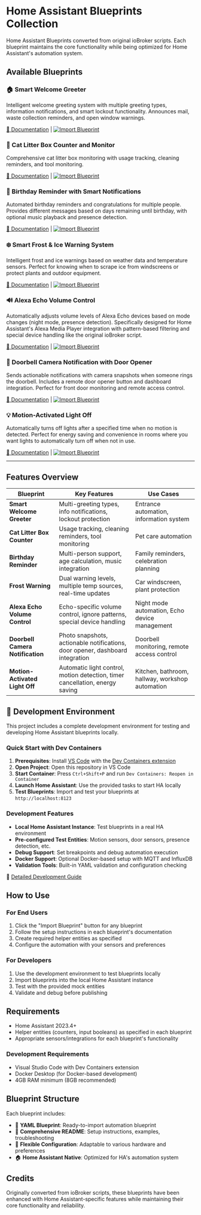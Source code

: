 # Home Assistant Blueprints Collection

Home Assistant Blueprints converted from original ioBroker scripts. Each blueprint maintains the core functionality while being optimized for Home Assistant's automation system.

## Available Blueprints

### 🏠 Smart Welcome Greeter
Intelligent welcome greeting system with multiple greeting types, information notifications, and smart lockout functionality. Announces mail, waste collection reminders, and open window warnings.

[📖 Documentation](./SmartWelcomeGreeter/) | [![Import Blueprint](https://my.home-assistant.io/badges/blueprint_import.svg)](https://my.home-assistant.io/redirect/blueprint_import/?blueprint_url=https%3A//raw.githubusercontent.com/n3roGit/HomeAssistant/main/SmartWelcomeGreeter/SmartWelcomeGreeter.yaml)

### 🐾 Cat Litter Box Counter and Monitor
Comprehensive cat litter box monitoring with usage tracking, cleaning reminders, and tool monitoring.

[📖 Documentation](./CatShitCounter/) | [![Import Blueprint](https://my.home-assistant.io/badges/blueprint_import.svg)](https://my.home-assistant.io/redirect/blueprint_import/?blueprint_url=https%3A//raw.githubusercontent.com/n3roGit/HomeAssistant/main/CatShitCounter/CatShitCounter.yaml)

### 🎂 Birthday Reminder with Smart Notifications
Automated birthday reminders and congratulations for multiple people. Provides different messages based on days remaining until birthday, with optional music playback and presence detection.

[📖 Documentation](./BirthdayReminder/) | [![Import Blueprint](https://my.home-assistant.io/badges/blueprint_import.svg)](https://my.home-assistant.io/redirect/blueprint_import/?blueprint_url=https%3A//raw.githubusercontent.com/n3roGit/HomeAssistant/main/BirthdayReminder/BirthdayReminder.yaml)

### ❄️ Smart Frost & Ice Warning System
Intelligent frost and ice warnings based on weather data and temperature sensors. Perfect for knowing when to scrape ice from windscreens or protect plants and outdoor equipment.

[📖 Documentation](./FrostWarning/) | [![Import Blueprint](https://my.home-assistant.io/badges/blueprint_import.svg)](https://my.home-assistant.io/redirect/blueprint_import/?blueprint_url=https%3A//raw.githubusercontent.com/n3roGit/HomeAssistant/main/FrostWarning/FrostWarning.yaml)

### 🔊 Alexa Echo Volume Control
Automatically adjusts volume levels of Alexa Echo devices based on mode changes (night mode, presence detection). Specifically designed for Home Assistant's Alexa Media Player integration with pattern-based filtering and special device handling like the original ioBroker script.

[📖 Documentation](./SmartVolumeControl/) | [![Import Blueprint](https://my.home-assistant.io/badges/blueprint_import.svg)](https://my.home-assistant.io/redirect/blueprint_import/?blueprint_url=https%3A//raw.githubusercontent.com/n3roGit/HomeAssistant/main/SmartVolumeControl/SmartVolumeControl.yaml)

### 🔔 Doorbell Camera Notification with Door Opener
Sends actionable notifications with camera snapshots when someone rings the doorbell. Includes a remote door opener button and dashboard integration. Perfect for front door monitoring and remote access control.

[📖 Documentation](./DoorbellCameraNotification/) | [![Import Blueprint](https://my.home-assistant.io/badges/blueprint_import.svg)](https://my.home-assistant.io/redirect/blueprint_import/?blueprint_url=https%3A//raw.githubusercontent.com/n3roGit/HomeAssistant/main/DoorbellCameraNotification/DoorbellCameraNotification.yaml)

### 💡 Motion-Activated Light Off
Automatically turns off lights after a specified time when no motion is detected. Perfect for energy saving and convenience in rooms where you want lights to automatically turn off when not in use.

[📖 Documentation](./MotionActivatedLightOff/) | [![Import Blueprint](https://my.home-assistant.io/badges/blueprint_import.svg)](https://my.home-assistant.io/redirect/blueprint_import/?blueprint_url=https%3A//raw.githubusercontent.com/n3roGit/HomeAssistant/main/MotionActivatedLightOff/MotionActivatedLightOff.yaml)

---

## Features Overview

| Blueprint | Key Features | Use Cases |
|-----------|-------------|-----------|
| **Smart Welcome Greeter** | Multi-greeting types, info notifications, lockout protection | Entrance automation, information system |
| **Cat Litter Box Counter** | Usage tracking, cleaning reminders, tool monitoring | Pet care automation |
| **Birthday Reminder** | Multi-person support, age calculation, music integration | Family reminders, celebration planning |
| **Frost Warning** | Dual warning levels, multiple temp sources, real-time updates | Car windscreen, plant protection |
| **Alexa Echo Volume Control** | Echo-specific volume control, ignore patterns, special device handling | Night mode automation, Echo device management |
| **Doorbell Camera Notification** | Photo snapshots, actionable notifications, door opener, dashboard integration | Doorbell monitoring, remote access control |
| **Motion-Activated Light Off** | Automatic light control, motion detection, timer cancellation, energy saving | Kitchen, bathroom, hallway, workshop automation |

## 🚀 Development Environment

This project includes a complete development environment for testing and developing Home Assistant blueprints locally.

### Quick Start with Dev Containers

1. **Prerequisites**: Install [VS Code](https://code.visualstudio.com/) with the [Dev Containers extension](https://marketplace.visualstudio.com/items?itemName=ms-vscode-remote.remote-containers)
2. **Open Project**: Open this repository in VS Code
3. **Start Container**: Press `Ctrl+Shift+P` and run `Dev Containers: Reopen in Container`
4. **Launch Home Assistant**: Use the provided tasks to start HA locally
5. **Test Blueprints**: Import and test your blueprints at `http://localhost:8123`

### Development Features

- **Local Home Assistant Instance**: Test blueprints in a real HA environment
- **Pre-configured Test Entities**: Motion sensors, door sensors, presence detection, etc.
- **Debug Support**: Set breakpoints and debug automation execution
- **Docker Support**: Optional Docker-based setup with MQTT and InfluxDB
- **Validation Tools**: Built-in YAML validation and configuration checking

📖 [Detailed Development Guide](.devcontainer/README.md)

## How to Use

### For End Users
1. Click the "Import Blueprint" button for any blueprint
2. Follow the setup instructions in each blueprint's documentation
3. Create required helper entities as specified
4. Configure the automation with your sensors and preferences

### For Developers
1. Use the development environment to test blueprints locally
2. Import blueprints into the local Home Assistant instance
3. Test with the provided mock entities
4. Validate and debug before publishing

## Requirements

- Home Assistant 2023.4+
- Helper entities (counters, input booleans) as specified in each blueprint
- Appropriate sensors/integrations for each blueprint's functionality

### Development Requirements
- Visual Studio Code with Dev Containers extension
- Docker Desktop (for Docker-based development)
- 4GB RAM minimum (8GB recommended)

## Blueprint Structure

Each blueprint includes:
- 📝 **YAML Blueprint**: Ready-to-import automation blueprint
- 📖 **Comprehensive README**: Setup instructions, examples, troubleshooting
- 🔧 **Flexible Configuration**: Adaptable to various hardware and preferences
- 🏠 **Home Assistant Native**: Optimized for HA's automation system

## Credits

Originally converted from ioBroker scripts, these blueprints have been enhanced with Home Assistant-specific features while maintaining their core functionality and reliability. 